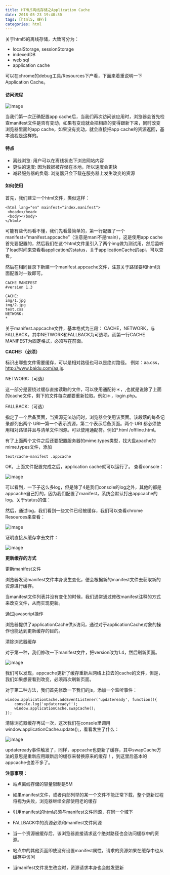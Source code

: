 ```yaml
---
title: HTML5离线存储之Application Cache
date: 2018-05-23 19:40:30
tags: [html5, 缓存]
categories: html
---
```


关于html5的离线存储，大致可分为：

- localStorage, sessionStorage
- indexedDB
- web sql
- application cache

可以在chrome的debug工具/Resources下产看，下面来着重说明一下Application Cache。

#### 访问流程

![image](https://note.youdao.com/yws/public/resource/bb7792e904a30442f11cb6c88c33cce8/xmlnote/7AB47833D09B4737834BBDB43A3DEF36/11091)

当我们第一次正确配置app cache后，当我们再次访问该应用时，浏览器会首先检查manifest文件是否有变动，如果有变动就会把相应的变得跟新下来，同时改变浏览器里面的app cache，如果没有变动，就会直接把app cache的资源返回，基本流程是这样的。

#### 特点

- 离线浏览: 用户可以在离线状态下浏览网站内容
- 更快的速度: 因为数据被存储在本地，所以速度会更快
- 减轻服务器的负载: 浏览器只会下载在服务器上发生改变的资源

#### 如何使用

首先，我们建立一个html文件，类似这样：

```
<html lang="en" mainfest="index.manifest">
 <head></head>
 <body></body>
</html>
```

可能有些代码看不懂，我们先看最简单的，第一行配置了一个manifest=”manifest.appcache”（注意是mani不是main），这是使用app cache首先要配置的，然后我们在这个html文件里引入了两个img做为测试用，然后监听了load时间来查看看application的status，关于applicationCache的api，可以查看。

然后在相同目录下新建一个manifest.appcache文件，注意关于路径要和html页面配置时一致即可。

```
CACHE MANIFEST
#version 1.3

CACHE:
img/1.jpg
img/2.jpg
test.css
NETWORK:
*
```

关于manifest.appcache文件，基本格式为三段： CACHE，NETWORK，与 FALLBACK，其中NETWORK和FALLBACK为可选项，而第一行CACHE MANIFEST为固定格式，必须写在前面。

**CACHE:（必须）**

标识出哪些文件需要缓存，可以是相对路径也可以是绝对路径。
例如：aa.css，http://www.baidu.com/aa.js.

NETWORK:（可选）

这一部分是要绕过缓存直接读取的文件，可以使用通配符＊，,也就是说除了上面的cache文件，剩下的文件每次都要重新拉取。例如＊，login.php。

FALLBACK:（可选）

指定了一个后备页面，当资源无法访问时，浏览器会使用该页面。该段落的每条记录都列出两个 URI—第一个表示资源，第二个表示后备页面。两个 URI 都必须使用相对路径并且与清单文件同源。可以使用通配符。例如*.html /offline.html。

有了上面两个文件之后还要配置服务器的mime.types类型，找大盘apache的mime.types文件，添加

```
text/cache-manifest .appcache
```
OK，上面文件配置完成之后，application cache就可以运行了。
查看console：

![image](https://note.youdao.com/yws/public/resource/bb7792e904a30442f11cb6c88c33cce8/xmlnote/5DF2CA55432348339CA767C4B0DAAA70/11130)

可以看到，一下子这么多log，但是除了4是我们console的log之外，其他的都是appcache自己打的，因为我们配置了manifest，系统会默认打出appcache的log。关于status的值：

然后，通过log，我们看到一些文件已经被缓存，我们可以查看chrome Resources来查看：

![image](https://note.youdao.com/yws/public/resource/bb7792e904a30442f11cb6c88c33cce8/xmlnote/FD192A001F3642B380838F8D5430CD98/11135)

证明直接从缓存拿去文件：

![image](https://note.youdao.com/yws/public/resource/bb7792e904a30442f11cb6c88c33cce8/xmlnote/4E1E0959E5C044DD9F4AC2DFBDDF2AEB/11139)

**更新缓存的方式**

更新manifest文件

浏览器发现manifest文件本身发生变化，便会根据新的manifest文件去获取新的资源进行缓存。

当manifest文件列表并没有变化的时候，我们通常通过修改manifest注释的方式来改变文件，从而实现更新。

通过javascript操作

浏览器提供了applicationCache供js访问，通过对于applicationCache对象的操作也能达到更新缓存的目的。

清除浏览器缓存

对于第一种，我们修改一下manifest文件，把version改为1.4，然后刷新页面。

![image](https://note.youdao.com/yws/public/resource/bb7792e904a30442f11cb6c88c33cce8/xmlnote/186721D50C1C4F95A11A7BC16B4B56DA/11144)

我们可以发现，appcache更新了缓存重新从网络上拉去的cache的文件，但是，我们如果想要看到改变，必须再次刷新页面。

对于第二种方法，我们首先修改一下我们的js，添加一个监听事件：


```
window.applicationCache.addEventListener('updateready', function(){
    console.log('updateready!');
    window.applicationCache.swapCache();
});
```

清除浏览器缓存再试一次，这次我们在console里调用window.applicationCache.update();，看看发生了什么：

![image](https://note.youdao.com/yws/public/resource/bb7792e904a30442f11cb6c88c33cce8/xmlnote/53DA4D618AC24349AF6E7C1C1D3A44A3/11151)

updateready事件触发了，同样，appcache也更新了缓存，其中swapCache方法的意思是重新应用跟新后的缓存来替换原来的缓存！，到这里后基本的appcache也差不多了。

**注意事项：**

- 站点离线存储的容量限制是5M

- 如果manifest文件，或者内部列举的某一个文件不能正常下载，整个更新过程将视为失败，浏览器继续全部使用老的缓存

- 引用manifest的html必须与manifest文件同源，在同一个域下

- FALLBACK中的资源必须和manifest文件同源

- 当一个资源被缓存后，该浏览器直接请求这个绝对路径也会访问缓存中的资源。

- 站点中的其他页面即使没有设置manifest属性，请求的资源如果在缓存中也从缓存中访问

- 当manifest文件发生改变时，资源请求本身也会触发更新
